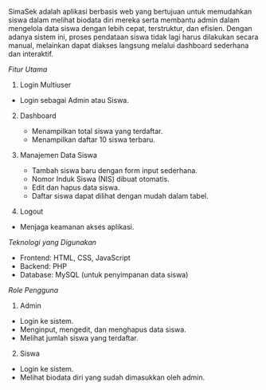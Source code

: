 SimaSek adalah aplikasi berbasis web yang bertujuan untuk memudahkan siswa dalam melihat biodata diri mereka serta membantu admin dalam mengelola data siswa dengan lebih cepat, terstruktur, dan efisien.
Dengan adanya sistem ini, proses pendataan siswa tidak lagi harus dilakukan secara manual, melainkan dapat diakses langsung melalui dashboard sederhana dan interaktif.

*Fitur Utama*
1. Login Multiuser
- Login sebagai Admin atau Siswa.

2. Dashboard
   - Menampilkan total siswa yang terdaftar.
   - Menampilkan daftar 10 siswa terbaru.

3. Manajemen Data Siswa
   - Tambah siswa baru dengan form input sederhana.
   - Nomor Induk Siswa (NIS) dibuat otomatis.
   - Edit dan hapus data siswa.
   - Daftar siswa dapat dilihat dengan mudah dalam tabel.

 4. Logout
   - Menjaga keamanan akses aplikasi.

*Teknologi yang Digunakan*
 - Frontend: HTML, CSS, JavaScript
 - Backend: PHP
 - Database: MySQL (untuk penyimpanan data siswa)

*Role Pengguna*
  1. Admin
 - Login ke sistem.
 - Menginput, mengedit, dan menghapus data siswa.
 - Melihat jumlah siswa yang terdaftar.

 2. Siswa
 - Login ke sistem.
 - Melihat biodata diri yang sudah dimasukkan oleh admin.
